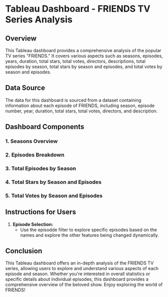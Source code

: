 # Tableau Dashboard - FRIENDS TV Series Analysis



## Overview
This Tableau dashboard provides a comprehensive analysis of the popular TV series "FRIENDS." It covers various aspects such as seasons, episodes, years, duration, total stars, total votes, directors, descriptions, total episodes by season, total stars by season and episodes, and total votes by season and episodes.

## Data Source
The data for this dashboard is sourced from a dataset containing information about each episode of FRIENDS, including season, episode number, year, duration, total stars, total votes, directors, and description.

## Dashboard Components

### 1. Seasons Overview

### 2. Episodes Breakdown

### 3. Total Episodes by Season

### 4. Total Stars by Season and Episodes

### 5. Total Votes by Season and Episodes

## Instructions for Users

1. **Episode Selection:**
   - Use the episodde filter to explore specific episodes based on the names and explore the other features being changed dynamically.


## Conclusion
This Tableau dashboard offers an in-depth analysis of the FRIENDS TV series, allowing users to explore and understand various aspects of each episode and season. Whether you're interested in overall statistics or specific details about individual episodes, this dashboard provides a comprehensive overview of the beloved show. Enjoy exploring the world of FRIENDS!
